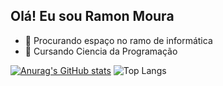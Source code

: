 ## Olá! Eu sou Ramon Moura

- 👀 Procurando espaço no ramo de informática
- 🌱 Cursando Ciencia da Programação

[![Anurag's GitHub stats](https://github-readme-stats.vercel.app/api?username=ramouraaa&show_icons=true&theme=tokyonight)](https://github.com/anuraghazra/github-readme-stats)
![Top Langs](https://github-readme-stats.vercel.app/api/top-langs/?username=ramouraaa&layout=compact&theme=tokyonight)



